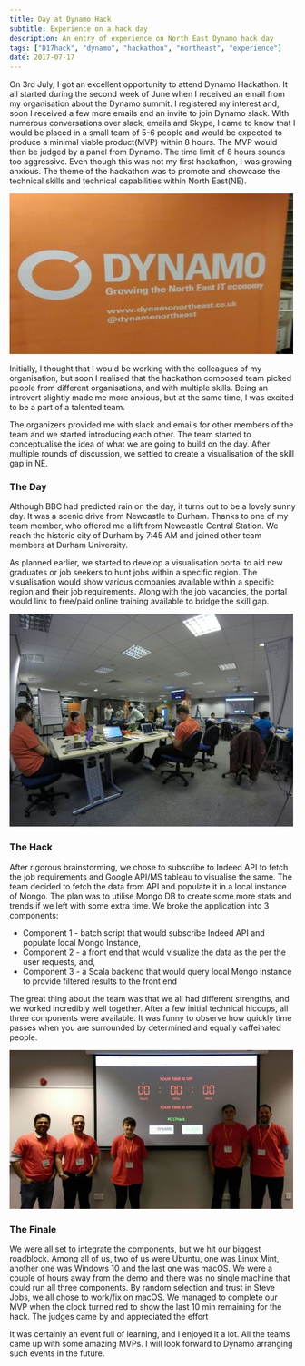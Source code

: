 ```yaml
---
title: Day at Dynamo Hack
subtitle: Experience on a hack day 
description: An entry of experience on North East Dynamo hack day
tags: ["D17hack", "dynamo", "hackathon", "northeast", "experience"]
date: 2017-07-17
---
```


On 3rd July, I got an excellent opportunity to attend Dynamo Hackathon. It all started during the second week of June when I received an email from my organisation about the Dynamo summit. I registered my interest and, soon I received a few more emails and an invite to join Dynamo slack. With numerous conversations over slack, emails and Skype, I came to know that I would be placed in a small team of 5-6 people and would be expected to produce a minimal viable product(MVP) within 8 hours. The MVP would then be judged by a panel from Dynamo. The time limit of 8 hours sounds too aggressive. Even though this was not my first hackathon, I was growing anxious. The theme of the hackathon was to promote and showcase the technical skills and technical capabilities within North East(NE).

![Dynamo Banner](./dynamo.png)

Initially, I thought that I would be working with the colleagues of my organisation, but soon I realised that the hackathon composed team picked people from different organisations, and with multiple skills. Being an introvert slightly made me more anxious, but at the same time, I was excited to be a part of a talented team.

The organizers provided me with slack and emails for other members of the team and we started introducing each other. The team started to conceptualise the idea of what we are going to build on the day. After multiple rounds of discussion, we settled to create a visualisation of the skill gap in NE.

### The Day
Although BBC had predicted rain on the day, it turns out to be a lovely sunny day. It was a scenic drive from Newcastle to Durham. Thanks to one of my team member, who offered me a lift from Newcastle Central Station. We reach the historic city of Durham by 7:45 AM and joined other team members at Durham University.

As planned earlier, we started to develop a visualisation portal to aid new graduates or job seekers to hunt jobs within a specific region. The visualisation would show various companies available within a specific region and their job requirements. Along with the job vacancies, the portal would link to free/paid online training available to bridge the skill gap.

![Team](./team2.png)

### The Hack
After rigorous brainstorming, we chose to subscribe to Indeed API to fetch the job requirements and Google API/MS tableau to visualise the same. The team decided to fetch the data from API and populate it in a local instance of Mongo. The plan was to utilise Mongo DB to create some more stats and trends if we left with some extra time. We broke the application into 3 components:
* Component 1 - batch script that would subscribe Indeed API and populate local Mongo Instance,
* Component 2 - a front end that would visualize the data as the per the user requests, and,
* Component 3 - a Scala backend that would query local Mongo instance to provide filtered results to the front end

The great thing about the team was that we all had different strengths, and we worked incredibly well together. After a few initial technical hiccups, all three components were available. It was funny to observe how quickly time passes when you are surrounded by determined and equally caffeinated people.

![Team](./team.png)

### The Finale
We were all set to integrate the components, but we hit our biggest roadblock. Among all of us, two of us were Ubuntu, one was Linux Mint, another one was Windows 10 and the last one was macOS. We were a couple of hours away from the demo and there was no single machine that could run all three components. By random selection and trust in Steve Jobs, we all chose to work/fix on macOS. We managed to complete our MVP when the clock turned red to show the last 10 min remaining for the hack. The judges came by and appreciated the effort

It was certainly an event full of learning, and I enjoyed it a lot. All the teams came up with some amazing MVPs. I will look forward to Dynamo arranging such events in the future.

